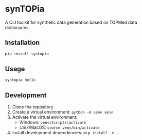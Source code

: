 # synTOPia

A CLI toolkit for synthetic data generation based on TOPMed data dictionaries.

## Installation

```bash
pip install syntopia
```

## Usage

```bash
syntopia hello
```

## Development

1. Clone the repository
2. Create a virtual environment: `python -m venv venv`
3. Activate the virtual environment:
   - Windows: `venv\Scripts\activate`
   - Unix/MacOS: `source venv/bin/activate`
4. Install development dependencies: `pip install -e .`
